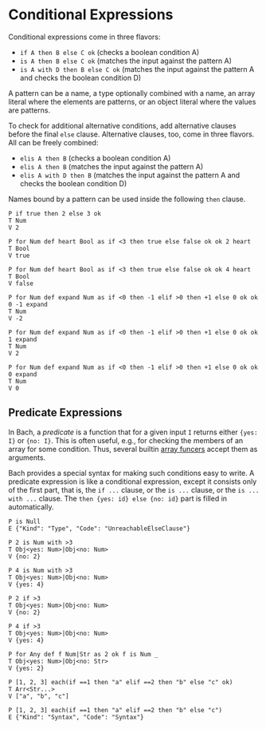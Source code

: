 # Conditional Expressions

Conditional expressions come in three flavors:

* `if A then B else C ok` (checks a boolean condition A)
* `is A then B else C ok` (matches the input against the pattern A)
* `is A with D then B else C ok` (matches the input against the pattern A and checks the boolean condition D)

A pattern can be a name, a type optionally combined with a name, an array
literal where the elements are patterns, or an object literal where the values
are patterns.

To check for additional alternative conditions, add alternative clauses before
the final `else` clause. Alternative clauses, too, come in three flavors. All
can be freely combined:

* `elis A then B` (checks a boolean condition A)
* `elis A then B` (matches the input against the pattern A)
* `elis A with D then B` (matches the input against the pattern A and checks the boolean condition D)

Names bound by a pattern can be used inside the following `then` clause.

```bachdoc
P if true then 2 else 3 ok
T Num
V 2

P for Num def heart Bool as if <3 then true else false ok ok 2 heart
T Bool
V true

P for Num def heart Bool as if <3 then true else false ok ok 4 heart
T Bool
V false

P for Num def expand Num as if <0 then -1 elif >0 then +1 else 0 ok ok 0 -1 expand
T Num
V -2

P for Num def expand Num as if <0 then -1 elif >0 then +1 else 0 ok ok 1 expand
T Num
V 2

P for Num def expand Num as if <0 then -1 elif >0 then +1 else 0 ok ok 0 expand
T Num
V 0
```

## Predicate Expressions

In Bach, a *predicate* is a function that for a given input `I` returns either
`{yes: I}` or `{no: I}`. This is often useful, e.g., for checking the members
of an array for some condition. Thus, several builtin [array
funcers](array-funcers.md) accept them as arguments.

Bach provides a special syntax for making such conditions easy to write. A
predicate expression is like a conditional expression, except it consists
only of the first part, that is, the `if ...` clause, or the `is ...` clause,
or the `is ... with ...` clause. The `then {yes: id} else {no: id}` part is
filled in automatically.

```bachdoc
P is Null
E {"Kind": "Type", "Code": "UnreachableElseClause"}

P 2 is Num with >3
T Obj<yes: Num>|Obj<no: Num>
V {no: 2}

P 4 is Num with >3
T Obj<yes: Num>|Obj<no: Num>
V {yes: 4}

P 2 if >3
T Obj<yes: Num>|Obj<no: Num>
V {no: 2}

P 4 if >3
T Obj<yes: Num>|Obj<no: Num>
V {yes: 4}

P for Any def f Num|Str as 2 ok f is Num _
T Obj<yes: Num>|Obj<no: Str>
V {yes: 2}

P [1, 2, 3] each(if ==1 then "a" elif ==2 then "b" else "c" ok)
T Arr<Str...>
V ["a", "b", "c"]

P [1, 2, 3] each(if ==1 then "a" elif ==2 then "b" else "c")
E {"Kind": "Syntax", "Code": "Syntax"}
```
